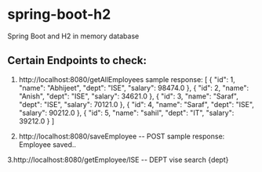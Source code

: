# spring-boot-h2
Spring Boot and H2 in memory database 

## Certain Endpoints to check:

1. http://localhost:8080/getAllEmployees
sample response:
[
    {
        "id": 1,
        "name": "Abhijeet",
        "dept": "ISE",
        "salary": 98474.0
    },
    {
        "id": 2,
        "name": "Anish",
        "dept": "ISE",
        "salary": 34621.0
    },
    {
        "id": 3,
        "name": "Saraf",
        "dept": "ISE",
        "salary": 70121.0
    },
    {
        "id": 4,
        "name": "Saraf",
        "dept": "ISE",
        "salary": 90212.0
    },
    {
        "id": 5,
        "name": "sahil",
        "dept": "IT",
        "salary": 39212.0
    }
]  

2. http://localhost:8080/saveEmployee -- POST
sample response:
Employee saved..
  
  
3.http://localhost:8080/getEmployee/ISE -- DEPT vise search  {dept}


